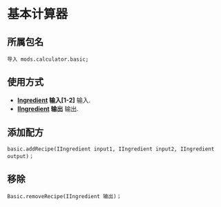# 基本计算器

## 所属包名
```zenscript
导入 mods.calculator.basic;
```

## 使用方式

- **[Ingredient](/Vanilla/Variable_Types/IIngredient/) 输入[1-2]** 输入.
- **[IIngredient](/Vanilla/Variable_Types/IIngredient/) 输出** 输出.

## 添加配方
```zenscript
basic.addRecipe(IIngredient input1, IIngredient input2, IIngredient output)；
```

## 移除
```zenscript
Basic.removeRecipe(IIngredient 输出)；
```
